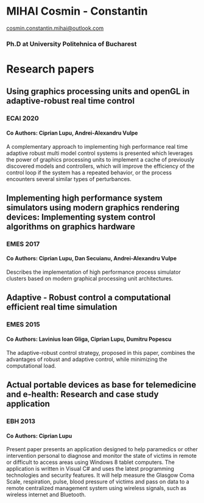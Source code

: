# MIHAI Cosmin - Constantin
cosmin.constantin.mihai@outlook.com
### Ph.D at University Politehnica of Bucharest

# Research papers

## Using graphics processing units and openGL in adaptive-robust real time control
### ECAI 2020
#### Co Authors: Ciprian Lupu, Andrei-Alexandru Vulpe

<p> A complementary approach to implementing high performance real time adaptive robust multi model control systems is presented which leverages the power of graphics processing units to implement a cache of previously discovered models and controllers, which will improve the efficiency of the control loop if the system has a repeated behavior, or the process encounters several similar types of perturbances.</p>

## Implementing high performance system simulators using modern graphics rendering devices: Implementing system control algorithms on graphics hardware
### EMES 2017
#### Co Authors: Ciprian Lupu, Dan Secuianu, Andrei-Alexandru Vulpe
<p> Describes the implementation of high performance process simulator clusters based on modern graphical processing unit architectures.</p>


## Adaptive - Robust control a computational efficient real time simulation
### EMES 2015
#### Co Authors: Lavinius Ioan Gliga, Ciprian Lupu, Dumitru Popescu
<p> The adaptive-robust control strategy, proposed in this paper, combines the advantages of robust and adaptive control, while minimizing the computational load.</p>

## Actual portable devices as base for telemedicine and e-health: Research and case study application
### EBH 2013
#### Co Authors: Ciprian Lupu
<p> Present paper presents an application designed to help paramedics or other intervention personal to diagnose and monitor the state of victims in remote or difficult to access areas using Windows 8 tablet computers. The application is written in Visual C# and uses the latest programming technologies and security features. It will help measure the Glasgow Coma Scale, respiration, pulse, blood pressure of victims and pass on data to a remote centralized management system using wireless signals, such as wireless internet and Bluetooth.</p>
